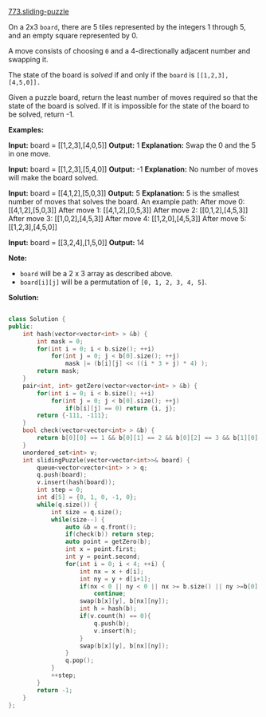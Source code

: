 [773.sliding-puzzle](https://leetcode.com/problems/sliding-puzzle/)  

On a 2x3 `board`, there are 5 tiles represented by the integers 1 through 5, and an empty square represented by 0.

A move consists of choosing `0` and a 4-directionally adjacent number and swapping it.

The state of the board is _solved_ if and only if the `board` is `[[1,2,3],[4,5,0]].`

Given a puzzle board, return the least number of moves required so that the state of the board is solved. If it is impossible for the state of the board to be solved, return -1.

**Examples:**

**Input:** board = \[\[1,2,3\],\[4,0,5\]\]
**Output:** 1
**Explanation:** Swap the 0 and the 5 in one move.

**Input:** board = \[\[1,2,3\],\[5,4,0\]\]
**Output:** -1
**Explanation:** No number of moves will make the board solved.

**Input:** board = \[\[4,1,2\],\[5,0,3\]\]
**Output:** 5
**Explanation:** 5 is the smallest number of moves that solves the board.
An example path:
After move 0: \[\[4,1,2\],\[5,0,3\]\]
After move 1: \[\[4,1,2\],\[0,5,3\]\]
After move 2: \[\[0,1,2\],\[4,5,3\]\]
After move 3: \[\[1,0,2\],\[4,5,3\]\]
After move 4: \[\[1,2,0\],\[4,5,3\]\]
After move 5: \[\[1,2,3\],\[4,5,0\]\]

**Input:** board = \[\[3,2,4\],\[1,5,0\]\]
**Output:** 14

**Note:**

*   `board` will be a 2 x 3 array as described above.
*   `board[i][j]` will be a permutation of `[0, 1, 2, 3, 4, 5]`.  



**Solution:**  

```cpp

class Solution {
public:
    int hash(vector<vector<int> > &b) {
        int mask = 0;
        for(int i = 0; i < b.size(); ++i)
            for(int j = 0; j < b[0].size(); ++j)
                mask |= (b[i][j] << ((i * 3 + j) * 4) );
        return mask;
    }
    pair<int, int> getZero(vector<vector<int> > &b) {
        for(int i = 0; i < b.size(); ++i)
            for(int j = 0; j < b[0].size(); ++j)
                if(b[i][j] == 0) return {i, j};
        return {-111, -111};
    }
    bool check(vector<vector<int> > &b) {
        return b[0][0] == 1 && b[0][1] == 2 && b[0][2] == 3 && b[1][0] == 4 && b[1][1] == 5 && b[1][2] == 0;
    }
    unordered_set<int> v;
    int slidingPuzzle(vector<vector<int>>& board) {
        queue<vector<vector<int> > > q;
        q.push(board);
        v.insert(hash(board));
        int step = 0;
        int d[5] = {0, 1, 0, -1, 0};
        while(q.size()) {
            int size = q.size();
            while(size--) {
                auto &b = q.front();
                if(check(b)) return step;
                auto point = getZero(b);
                int x = point.first;
                int y = point.second;
                for(int i = 0; i < 4; ++i) {
                    int nx = x + d[i];
                    int ny = y + d[i+1];
                    if(nx < 0 || ny < 0 || nx >= b.size() || ny >=b[0].size())
                        continue;
                    swap(b[x][y], b[nx][ny]);
                    int h = hash(b);
                    if(v.count(h) == 0){
                        q.push(b);
                        v.insert(h);
                    }
                    swap(b[x][y], b[nx][ny]);
                }
                q.pop();
            }
            ++step;
        }
        return -1;
    }
};
```
      